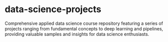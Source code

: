 # data-science-projects
Comprehensive applied data science course repository featuring a series of projects ranging from fundamental concepts to deep learning and pipelines, providing valuable samples and insights for data science enthusiasts.
